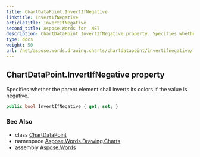 ```yaml
---
title: ChartDataPoint.InvertIfNegative
linktitle: InvertIfNegative
articleTitle: InvertIfNegative
second_title: Aspose.Words for .NET
description: ChartDataPoint InvertIfNegative property. Specifies whether the parent element shall inverts its colors if the value is negative in C#.
type: docs
weight: 50
url: /net/aspose.words.drawing.charts/chartdatapoint/invertifnegative/
---
```

## ChartDataPoint.InvertIfNegative property

Specifies whether the parent element shall inverts its colors if the value is negative.

```csharp
public bool InvertIfNegative { get; set; }
```

### See Also

* class [ChartDataPoint](../)
* namespace [Aspose.Words.Drawing.Charts](../../../aspose.words.drawing.charts/)
* assembly [Aspose.Words](../../../)

